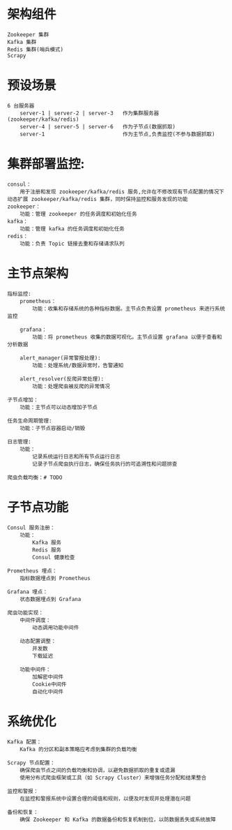 # 架构组件
    Zookeeper 集群
    Kafka 集群
    Redis 集群(哨兵模式)
    Scrapy

# 预设场景
    6 台服务器
        server-1 | server-2 | server-3   作为集群服务器(zookeeper/kafka/redis)
        server-4 | server-5 | server-6   作为子节点(数据抓取)
        server-1                         作为主节点,负责监控(不参与数据抓取)

# 集群部署监控:
    consul：
        用于注册和发现 zookeeper/kafka/redis 服务,允许在不修改现有节点配置的情况下动态扩展 zookeeper/kafka/redis 集群，同时保持监控和服务发现的功能
    zookeeper：
        功能：管理 zookeeper 的任务调度和初始化任务
    kafka：
        功能：管理 kafka 的任务调度和初始化任务
    redis：
        功能：负责 Topic 链接去重和存储请求队列

# 主节点架构
    指标监控:
        prometheus：
            功能：收集和存储系统的各种指标数据。主节点负责设置 prometheus 来进行系统监控

        grafana：
            功能：将 prometheus 收集的数据可视化。主节点设置 grafana 以便于查看和分析数据

        alert_manager(异常警报处理):
            功能：处理系统/数据异常时，告警通知

        alert_resolver(反爬异常处理):
            功能：处理爬虫被反爬的异常情况

    子节点增加：
        功能：主节点可以动态增加子节点

    任务生命周期管理:
        功能：子节点容器启动/销毁

    日志管理:
        功能：
            记录系统运行日志和所有节点运行日志
            记录子节点爬虫执行日志，确保任务执行的可追溯性和问题排查

    爬虫负载均衡：# TODO 



# 子节点功能
    Consul 服务注册：
        功能：
            Kafka 服务
            Redis 服务
            Consul 健康检查

    Prometheus 埋点：
        指标数据埋点到 Prometheus

    Grafana 埋点：
        状态数据埋点到 Grafana

    爬虫功能实现：
        中间件调度：
            动态调用功能中间件

        动态配置调整：
            并发数
            下载延迟

        功能中间件：
            加解密中间件
            Cookie中间件
            自动化中间件


# 系统优化
    Kafka 配置：
        Kafka 的分区和副本策略应考虑到集群的负载均衡
    
    Scrapy 节点配置：
        确保爬虫节点之间的负载均衡和协调，以避免数据抓取的重复或遗漏
        使用分布式爬虫框架或工具（如 Scrapy Cluster）来增强任务分配和结果整合
    
    监控和警报：
        在监控和警报系统中设置合理的阈值和规则，以便及时发现并处理潜在问题

    备份和恢复：
        确保 Zookeeper 和 Kafka 的数据备份和恢复机制到位，以防数据丢失或系统故障
